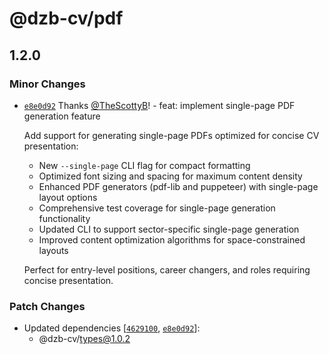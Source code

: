 # @dzb-cv/pdf

## 1.2.0

### Minor Changes

- [`e8e0d92`](https://github.com/TheScottyB/dzb-cv/commit/e8e0d92fc5fcefe899e2f6f25199fb7ee8d843d0) Thanks [@TheScottyB](https://github.com/TheScottyB)! - feat: implement single-page PDF generation feature

  Add support for generating single-page PDFs optimized for concise CV presentation:
  - New `--single-page` CLI flag for compact formatting
  - Optimized font sizing and spacing for maximum content density
  - Enhanced PDF generators (pdf-lib and puppeteer) with single-page layout options
  - Comprehensive test coverage for single-page generation functionality
  - Updated CLI to support sector-specific single-page generation
  - Improved content optimization algorithms for space-constrained layouts

  Perfect for entry-level positions, career changers, and roles requiring concise presentation.

### Patch Changes

- Updated dependencies [[`4629100`](https://github.com/TheScottyB/dzb-cv/commit/462910041474e32bcfd8723c1efb6ad006023b5f), [`e8e0d92`](https://github.com/TheScottyB/dzb-cv/commit/e8e0d92fc5fcefe899e2f6f25199fb7ee8d843d0)]:
  - @dzb-cv/types@1.0.2
